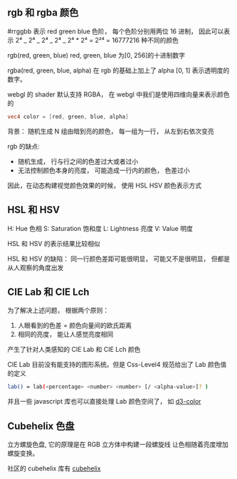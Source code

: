 ## rgb 和 rgba 颜色

#rrggbb 表示 red green blue 色阶， 每个色阶分别用两位 16 进制， 因此可以表示 2⁴ _ 2⁴ _ 2⁴ _ 2⁴ _ 2⁴ \* 2⁴ = 2²⁴ = 16777216 种不同的颜色

rgb(red, green, blue) red, green, blue 为[0, 256]的十进制数字

rgba(red, green, blue, alpha) 在 rgb 的基础上加上了 alpha [0, 1] 表示透明度的数字。

webgl 的 shader 默认支持 RGBA， 在 webgl 中我们是使用四维向量来表示颜色的

```GLSL
vec4 color = [red, green, blue, alpha]
```

背景：
随机生成 N 组由暗到亮的颜色， 每一组为一行， 从左到右依次变亮

rgb 的缺点:

- 随机生成， 行与行之间的色差过大或者过小
- 无法控制颜色本身的亮度， 可能造成一行内的颜色， 色差过小

因此，在动态构建视觉颜色效果的时候， 使用 HSL HSV 颜色表示方式

## HSL 和 HSV

H: Hue 色相
S: Saturation 饱和度
L: Lightness 亮度
V: Value 明度

HSL 和 HSV 的表示结果比较相似

HSL 和 HSV 的缺陷：
同一行颜色差距可能很明显， 可能又不是很明显， 但都是从人观察的角度出发

## CIE Lab 和 CIE Lch

为了解决上述问题， 根据两个原则：

1. 人眼看到的色差 = 颜色向量间的欧氏距离
2. 相同的亮度， 能让人感觉亮度相同

产生了针对人类感知的 CIE Lab 和 CIE Lch 颜色

CIE Lab 目前没有能支持的图形系统。但是 Css-Level4 规范给出了 Lab 颜色值的定义

```bash
lab() = lab(<percentage> <number> <number> [/ <alpha-value>]? )
```

并且一些 javascript 库也可以直接处理 Lab 颜色空间了， 如 [d3-color](https://github.com/d3/d3-color)

## Cubehelix 色盘

立方螺旋色盘, 它的原理是在 RGB 立方体中构建一段螺旋线 让色相随着亮度增加螺旋变换。

社区的 cubehelix 库有 [cubehelix](https://www.npmjs.com/package/cubehelix)
